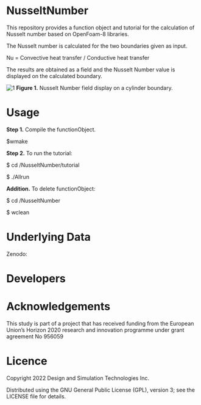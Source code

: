 # NusseltNumber
This repository provides a function object and tutorial for the calculation of Nusselt number based on OpenFoam-8 libraries.


The Nusselt number is calculated for the two boundaries given as input.

Nu = Convective heat transfer / Conductive heat transfer

The results are obtained as a field and the Nusselt Number value is displayed on the calculated boundary.

![1](https://user-images.githubusercontent.com/92421699/202171270-fabc4728-7189-4537-9569-38d6010a1bfc.png)
**Figure 1.** Nusselt Number field display on a cylinder boundary.

# Usage

**Step 1.** Compile the functionObject.

$wmake

**Step 2.** To run the tutorial:

$ cd /NusseltNumber/tutorial

$ ./Allrun

**Addition.** To delete functionObject:

$ cd /NusseltNumber

$ wclean

# Underlying Data
Zenodo:

# Developers 

# Acknowledgements

This study is part of a project that has received funding from the European Union’s Horizon 2020 research and innovation programme under grant agreement No 956059

# Licence

Copyright 2022 Design and Simulation Technologies Inc.

Distributed using the GNU General Public License (GPL), version 3; see the LICENSE file for details.
